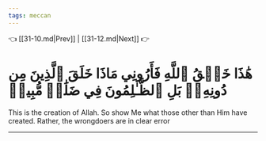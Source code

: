 ```yaml
---
tags: meccan
---
```


👈 [[31-10.md|Prev]] | [[31-12.md|Next]] 👉

# هَٰذَا خَلۡقُ ٱللَّهِ فَأَرُونِي مَاذَا خَلَقَ ٱلَّذِينَ مِن دُونِهِۦۚ بَلِ ٱلظَّـٰلِمُونَ فِي ضَلَٰلٖ مُّبِينٖ

This is the creation of Allah. So show Me what those other than Him have created. Rather, the wrongdoers are in clear error

---

